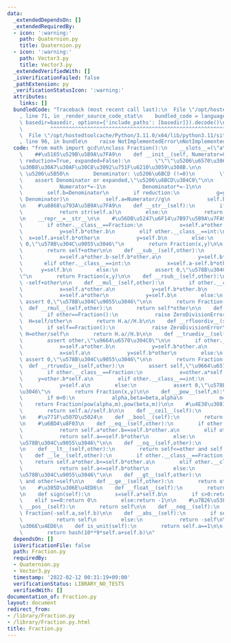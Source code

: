 ```yaml
---
data:
  _extendedDependsOn: []
  _extendedRequiredBy:
  - icon: ':warning:'
    path: Quaternion.py
    title: Quaternion.py
  - icon: ':warning:'
    path: Vector3.py
    title: Vector3.py
  _extendedVerifiedWith: []
  _isVerificationFailed: false
  _pathExtension: py
  _verificationStatusIcon: ':warning:'
  attributes:
    links: []
  bundledCode: "Traceback (most recent call last):\n  File \"/opt/hostedtoolcache/Python/3.11.0/x64/lib/python3.11/site-packages/onlinejudge_verify/documentation/build.py\"\
    , line 71, in _render_source_code_stat\n    bundled_code = language.bundle(stat.path,\
    \ basedir=basedir, options={'include_paths': [basedir]}).decode()\n          \
    \         ^^^^^^^^^^^^^^^^^^^^^^^^^^^^^^^^^^^^^^^^^^^^^^^^^^^^^^^^^^^^^^^^^^^^^^^^^^^^^^^^^\n\
    \  File \"/opt/hostedtoolcache/Python/3.11.0/x64/lib/python3.11/site-packages/onlinejudge_verify/languages/python.py\"\
    , line 96, in bundle\n    raise NotImplementedError\nNotImplementedError\n"
  code: "from math import gcd\n\nclass Fraction():\n    __slots__=(\"a\",\"b\")\n\n\
    \    ##\u5165\u529B\u5B9A\u7FA9\n    def __init__(self, Numerator=0, Denominator=1,\
    \ reduction=True, expanded=False):\n        \"\"\"\u5206\u6570\u306E\u30AA\u30D6\
    \u30B8\u30A7\u30AF\u30C8\u3092\u751F\u6210\u3059\u308B.\n\n        Numerator:\
    \ \u5206\u5B50\n        Denominator: \u5206\u6BCD (!=0)\n        \"\"\"\n    \
    \    assert Denominator or expanded,\"\u5206\u6BCD\u304C0\"\n\n        if Denominator<0:\n\
    \            Numerator*=-1\n            Denominator*=-1\n\n        self.a=Numerator\n\
    \        self.b=Denominator\n        if reduction:\n            g=gcd(Numerator,\
    \ Denominator)\n            self.a=Numerator//g\n            self.b=Denominator//g\n\
    \n    #\u8868\u793A\u5B9A\u7FA9\n    def __str__(self):\n        if self.b==1:\n\
    \            return str(self.a)\n        else:\n            return \"{}/{}\".format(self.a,self.b)\n\
    \n    __repr__=__str__\n\n    #\u56DB\u5247\u6F14\u7B97\u5B9A\u7FA9\n    def __add__(self,other):\n\
    \        if other.__class__==Fraction:\n            x=self.a*other.b+self.b*other.a\n\
    \            y=self.b*other.b\n        elif other.__class__==int:\n          \
    \  x=self.a+self.b*other\n            y=self.b\n        else:\n            assert\
    \ 0,\"\u578B\u304C\u9055\u3046\"\n        return Fraction(x,y)\n\n    def __radd__(self,other):\n\
    \        return self+other\n\n    def __sub__(self,other):\n        if other.__class__==Fraction:\n\
    \            x=self.a*other.b-self.b*other.a\n            y=self.b*other.b\n \
    \       elif other.__class__==int:\n            x=self.a-self.b*other\n      \
    \      y=self.b\n        else:\n            assert 0,\"\u578B\u304C\u9055\u3046\
    \"\n        return Fraction(x,y)\n\n    def __rsub__(self,other):\n        return\
    \ -self+other\n\n    def __mul__(self,other):\n        if other.__class__==Fraction:\n\
    \            x=self.a*other.a\n            y=self.b*other.b\n        elif other.__class__==int:\n\
    \            x=self.a*other\n            y=self.b\n        else:\n           \
    \ assert 0,\"\u578B\u304C\u9055\u3046\"\n\n        return Fraction(x,y)\n\n  \
    \  def __rmul__(self,other):\n        return self*other\n\n    def __floordiv__(self,other):\n\
    \        if other==Fraction():\n            raise ZeroDivisionError\n\n      \
    \  H=self/other\n        return H.a//H.b\n\n    def __rfloordiv__(self,other):\n\
    \        if self==Fraction():\n            raise ZeroDivisionError\n\n       \
    \ H=other/self\n        return H.a//H.b\n\n    def __truediv__(self,other):\n\
    \        assert other,\"\u9664\u6570\u304C0\"\n\n        if other.__class__==Fraction:\n\
    \            x=self.a*other.b\n            y=self.b*other.a\n        elif other.__class__==int:\n\
    \            x=self.a\n            y=self.b*other\n        else:\n           \
    \ assert 0,\"\u578B\u304C\u9055\u3046\"\n\n        return Fraction(x,y)\n\n  \
    \  def __rtruediv__(self,other):\n        assert self,\"\u9664\u6570\u304C0\"\n\
    \        if other.__class__==Fraction:\n            x=other.a*self.b\n       \
    \     y=other.b*self.a\n        elif other.__class__==int:\n            x=other*self.b\n\
    \            y=self.a\n        else:\n            assert 0,\"\u578B\u304C\u9055\
    \u3046\"\n        return Fraction(x,y)\n\n    def __pow__(self,m):\n        alpha,beta=self.a,self.b\n\
    \        if m<0:\n            alpha,beta=beta,alpha\n            m=-m\n\n    \
    \    return Fraction(pow(alpha,m),pow(beta,m))\n\n    #\u4E38\u3081\n    def __floor__(self):\n\
    \        return self.a//self.b\n\n    def __ceil__(self):\n        return (self.a+self.b-1)//self.b\n\
    \n    #\u771F\u507D\u5024\n    def __bool__(self):\n        return bool(self.a)\n\
    \n    #\u6BD4\u8F03\n    def __eq__(self,other):\n        if other.__class__==Fraction:\n\
    \            return self.a*other.b==self.b*other.a\n        elif other.__class__==int:\n\
    \            return self.a==self.b*other\n        else:\n            assert 0,\"\
    \u578B\u304C\u9055\u3046\"\n\n    def __nq__(self,other):\n        return not(self==other)\n\
    \n    def __lt__(self,other):\n        return self<=other and self!=other\n\n\
    \    def __le__(self,other):\n        if other.__class__==Fraction:\n        \
    \    return self.a*other.b<=self.b*other.a\n        elif other.__class__==int:\n\
    \            return self.a<=self.b*other\n        else:\n            assert 0,\"\
    \u578B\u304C\u9055\u3046\"\n\n    def __gt__(self,other):\n        return other<=self\
    \ and other!=self\n\n    def __ge__(self,other):\n        return other<=self\n\
    \n    #\u305D\u306E\u4ED6\n    def __float__(self):\n        return self.a/self.b\n\
    \n    def sign(self):\n        s=self.a*self.b\n        if s>0:return 1\n    \
    \    elif s==0:return 0\n        else:return -1\n\n    #\u7B26\u53F7\n    def\
    \ __pos__(self):\n        return self\n\n    def __neg__(self):\n        return\
    \ Fraction(-self.a,self.b)\n\n    def __abs__(self):\n        if self.a>0:\n \
    \           return self\n        else:\n            return -self\n\n    #\u305D\
    \u306E\u4ED6\n    def is_unit(self):\n        return self.a==1\n\n    def __hash__(self):\n\
    \        return hash(10**9*self.a+self.b)\n"
  dependsOn: []
  isVerificationFile: false
  path: Fraction.py
  requiredBy:
  - Quaternion.py
  - Vector3.py
  timestamp: '2022-02-12 00:31:19+09:00'
  verificationStatus: LIBRARY_NO_TESTS
  verifiedWith: []
documentation_of: Fraction.py
layout: document
redirect_from:
- /library/Fraction.py
- /library/Fraction.py.html
title: Fraction.py
---
```

